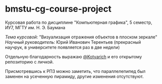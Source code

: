 # bmstu-cg-course-project
Курсовая работа по дисциплине "Компьютерная графика", 5 семестр, ИУ7, МГТУ им. Н. Э. Баумана

*Тема курсовой:* "Визуализация отражения объектов в плоском зеркале"
*Научный руководитель:* Юрий Иванович Терентьев (прекрасный научрук, в университете появляется раз в две недели)

Отдельную благодарность выражаю [@Kotyarich](https://github.com/Kotyarich/computer-graphic-project) и его открытому репозиторию с личкой.

Присмотревшись к РПЗ можно заметить, что параллелепипед был заменен на усеченную пирамиду, другие изменения отсутствуют.
